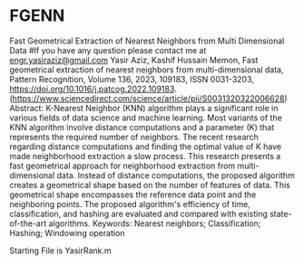 # FGENN
Fast Geometrical Extraction of Nearest Neighbors from Multi Dimensional Data
#If you have any question please contact me at engr.yasiraziz@gmail.com 
Yasir Aziz, Kashif Hussain Memon,
Fast geometrical extraction of nearest neighbors from multi-dimensional data,
Pattern Recognition,
Volume 136,
2023,
109183,
ISSN 0031-3203,
https://doi.org/10.1016/j.patcog.2022.109183.
(https://www.sciencedirect.com/science/article/pii/S0031320322006628)
Abstract: K-Nearest Neighbor (KNN) algorithm plays a significant role in various fields of data science and machine learning. Most variants of the KNN algorithm involve distance computations and a parameter (K) that represents the required number of neighbors. The recent research regarding distance computations and finding the optimal value of K have made neighborhood extraction a slow process. This research presents a fast geometrical approach for neighborhood extraction from multi-dimensional data. Instead of distance computations, the proposed algorithm creates a geometrical shape based on the number of features of data. This geometrical shape encompasses the reference data point and the neighboring points. The proposed algorithm's efficiency of time, classification, and hashing are evaluated and compared with existing state-of-the-art algorithms.
Keywords: Nearest neighbors; Classification; Hashing; Windowing operation

Starting File is YasirRank.m
